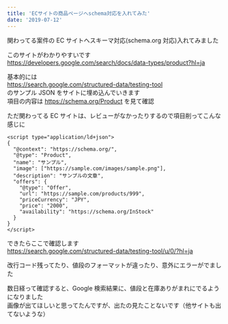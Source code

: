 ```yaml
---
title: 'ECサイトの商品ページへschema対応を入れてみた'
date: '2019-07-12'
---
```


関わってる案件の EC サイトへスキーマ対応(schema.org 対応)入れてみました

このサイトがわかりやすいです  
https://developers.google.com/search/docs/data-types/product?hl=ja

基本的には  
https://search.google.com/structured-data/testing-tool  
のサンプル JSON をサイトに埋め込んでいきます  
項目の内容は https://schema.org/Product を見て確認

ただ関わってる EC サイトは、レビューがなかったりするので項目削ってこんな感じに

```
<script type="application/ld+json">
{
  "@context": "https://schema.org/",
  "@type": "Product",
  "name": "サンプル",
  "image": ["https://sample.com/images/sample.png"],
  "description": "サンプルの文章",
  "offers": {
    "@type": "Offer",
    "url": "https://sample.com/products/999",
    "priceCurrency": "JPY",
    "price": "2000",
    "availability": "https://schema.org/InStock"
  }
}
</script>
```

できたらここで確認します  
https://search.google.com/structured-data/testing-tool/u/0/?hl=ja

改行コード残ってたり、値段のフォーマットが違ったり、意外にエラーがでました

数日経って確認すると、Google 検索結果に、値段と在庫ありがまれにでるようになりました  
画像が出てほしいと思ってたんですが、出たの見たことないです（他サイトも出てないような）
